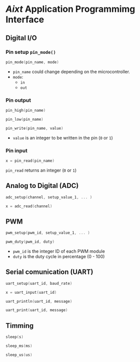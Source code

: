 # **_Aixt_** Application Programmimg Interface

## Digital I/O
### Pin setup `pin_mode()`
```go
pin_mode(pin_name, mode)
```
- `pin_name` could change depending on the microcontroller.
- `mode`:
  - `in`
  - `out`

### Pin output
```go
pin_high(pin_name)
```
```go
pin_low(pin_name)
```
```go
pin_write(pin_name, value)
```
- `value` is an integer to be written in the pin (`0` or `1`)


### Pin input
```go
x = pin_read(pin_name)
```
`pin_read` returns an integer (`0` or `1`)

## Analog to Digital (ADC)
```go
adc_setup(channel, setup_value_1, ... )
```
```go
x = adc_read(channel)
```
## PWM
```go
pwm_setup(pwm_id, setup_value_1, ... )
```
```go
pwm_duty(pwm_id, duty)
```
- `pwm_id` is the integer ID of each PWM module
- `duty` is the duty cycle in percentage (0 - 100)

## Serial comunication (UART)
```go
uart_setup(uart_id, baud_rate)
```
```go
x = uart_input(uart_id)
```
```go
uart_println(uart_id, message)
```
```go
uart_print(uart_id, message)
```
## Timming
```go
sleep(s)
```
```go
sleep_ms(ms)
```
```go
sleep_us(us)



